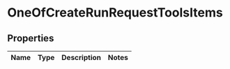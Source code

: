 # OneOfCreateRunRequestToolsItems

## Properties
Name | Type | Description | Notes
------------ | ------------- | ------------- | -------------
